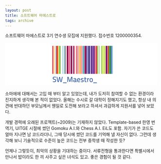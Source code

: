 ```yaml
---
layout: post
title: 소프트웨어 마에스트로
tags: archive
---
```


소프트웨어 마에스트로 3기 연수생 모집에 지원했다. 접수번호 1200000354.

![소프트웨어 마에스트로 로고](/assets/swmaestro.png)

소마에에 대해서는 고입 때 부터 알고 있었는데, 내가 도저히 참여할 수 없는 환경이라 진지하게 생각해 본 적이 없었다. 올해는 수시로 갈 대학이 정해지기도 했고, 항상 내 의견에 반대하던 부모님께서 웬일로 도전해 보라고 하셔서 과감하게 지원서를 넣어 보았다.

개발 경력에 오래된 프로젝트(~2009)는 기재하지 않았다. Template-based 한영 번역기, UITGE 시절에 썼던 Gomoku A.I.와 Chess A.I. EiL도 포함. 자기가 쓴 코드도 얼마 지나면 남 코드라더니, 그때 당시에 썼던 코드를 기억해 낼 자신이 없다. 그런데 생각해 보니 기술적으로 수준이 높은 코드는 전부 중학생 때 작성한 듯?

언제나 그렇듯이, 최악의 상황을 기대하는 중이다. 서류전형을 통과한다면 특별시에서 만나서 밥이라도 한 끼 사주고 싶은 녀석도 있고. 좋은 경험이 될 것 같다.
